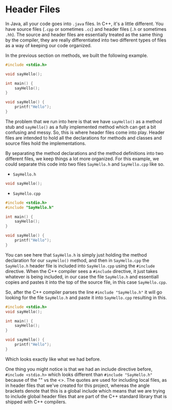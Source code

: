 # Header Files

In Java, all your code goes into `.java` files. In C++, it's a little different. You have source files (`.cpp` or sometimes `.cc`) and header files (`.h` or sometimes `.hh`). The source and header files are essentially treated as the same thing by the compiler, they are really differentiated into two different types of files as a way of keeping our code organized.

In the previous section on methods, we built the following example.

```cpp
#include <stdio.h>

void sayHello();

int main() {
    sayHello();
}

void sayHello() {
    printf("Hello");
}
```

The problem that we run into here is that we have `sayHello()` as a method stub and `sayHello()` as a fully implemented method which can get a bit confusing and messy. So, this is where header files come into play. Header files are intended to hold all the declarations for methods and classes and source files hold the implementations. 

By separating the method declarations and the method definitions into two different files, we keep things a lot more organized. For this example, we could separate this code into two files `SayHello.h` and `SayHello.cpp` like so.

- `SayHello.h`
```cpp
void sayHello();
```

- `SayHello.cpp`
```cpp
#include <stdio.h>
#include "SayHello.h"

int main() {
    sayHello();
}

void sayHello() {
    printf("Hello");
}
```

You can see here that `SayHello.h` is simply just holding the method declaration for our `sayHello()` method, and then in `SayHello.cpp` the `SayHello.h` header file is included into `SayHello.cpp` using the `#include` directive. When the C++ compiler sees a `#include` directive, it just takes whatever is being included, in our case the file `SayHello.h` and essentiall copies and pastes it into the top of the source file, in this case `SayHello.cpp`. 

So, after the C++ compiler parses the line `#include "SayHello.h"` it will go looking for the file `SayHello.h` and paste it into `SayHello.cpp` resulting in this.

```cpp
#include <stdio.h>
void sayHello();

int main() {
    sayHello();
}

void sayHello() {
    printf("Hello");
}
```

Which looks exactly like what we had before.

One thing you might notice is that we had an include directive before, `#include <stdio.h>` which looks different than `#include "SayHello.h"` because of the "" vs the <>. The quotes are used for including local files, as in header files that we've created for this project, whereas the angle brackets denote that this is a global include which means that we are trying to include global header files that are part of the C++ standard library that is shipped with C++ compilers.